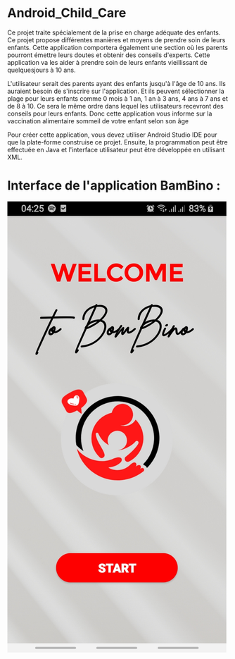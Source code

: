 # Android_Child_Care

Ce projet traite spécialement de la prise en charge adéquate des enfants. Ce projet propose différentes manières et moyens de prendre soin de leurs enfants.
Cette application comportera également une section où les parents pourront émettre leurs doutes et obtenir des conseils d'experts. Cette application va les aider à
prendre soin de leurs enfants vieillissant de quelquesjours à 10 ans.

L'utilisateur serait des parents ayant des enfants jusqu'à l'âge de 10 ans. Ils auraient besoin de s'inscrire sur l'application. Et ils peuvent sélectionner la plage pour leurs enfants comme 0
mois à 1 an, 1 an à 3 ans, 4 ans à 7 ans et de 8 à 10. Ce sera le même ordre dans lequel les utilisateurs recevront des conseils pour leurs enfants. Donc cette application vous informe sur
la vaccination alimentaire sommeil de votre enfant selon son âge

Pour créer cette application, vous devez utiliser Android Studio IDE pour que la plate-forme construise ce projet. Ensuite, la programmation peut être effectuée en Java et l'interface
utilisateur peut être développée en utilisant XML.

# Interface de l'application BamBino :
<img src="app/src/main/res/interface/start.jpg ">
